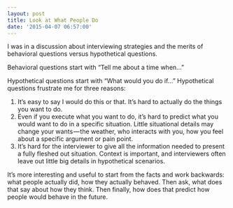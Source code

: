 ```yaml
---
layout: post
title: Look at What People Do
date: '2015-04-07 06:57:00'
---
```


I was in a discussion about interviewing strategies and the merits of behavioral questions versus hypothetical questions.

Behavioral questions start with “Tell me about a time when…”

Hypothetical questions start with “What would you do if…” Hypothetical questions frustrate me for three reasons:

1. It’s easy to say I would do this or that. It’s hard to actually do the things you want to do.
2. Even if you execute what you want to do, it’s hard to predict what you would want to do in a specific situation. Little situational details may change your wants — the weather, who interacts with you, how you feel about a specific argument or pain point.
3. It’s hard for the interviewer to give all the information needed to present a fully fleshed out situation. Context is important, and interviewers often leave out little big details in hypothetical scenarios.

It’s more interesting and useful to start from the facts and work backwards: what people actually did, how they actually behaved. Then ask, what does that say about how they think. Then finally, how does that predict how people would behave in the future. 
